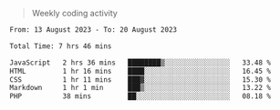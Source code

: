 > Weekly coding activity
<!--START_SECTION:waka-->

```txt
From: 13 August 2023 - To: 20 August 2023

Total Time: 7 hrs 46 mins

JavaScript   2 hrs 36 mins   ████████▒░░░░░░░░░░░░░░░░   33.48 %
HTML         1 hr 16 mins    ████░░░░░░░░░░░░░░░░░░░░░   16.45 %
CSS          1 hr 11 mins    ███▓░░░░░░░░░░░░░░░░░░░░░   15.30 %
Markdown     1 hr 1 min      ███▒░░░░░░░░░░░░░░░░░░░░░   13.22 %
PHP          38 mins         ██░░░░░░░░░░░░░░░░░░░░░░░   08.18 %
```

<!--END_SECTION:waka-->
